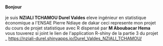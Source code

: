#### Bonjour 
je suis **NZIALI TCHAMOU Durel Valdes** eleve ingénieur en statistique économique a l'ENSAE Pierre Ndiaye de dakar
ceci represente mon projet du cours de projet statistique avec R dispensé par **M Aboubacar Hema** 
vous touverez si joint le lien de l'application R-shiny de la partie 3 du projet
_ https://nziali-durel.shinyapps.io/Durel_Valdes_NZIALI_TCHAMOU/
